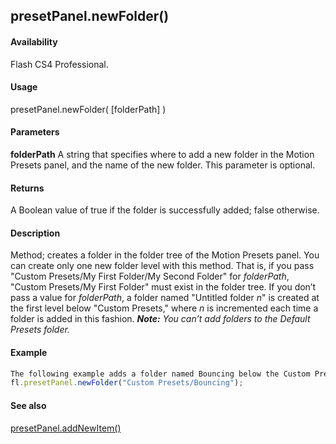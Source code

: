 ## presetPanel.newFolder()

#### Availability

Flash CS4 Professional.

#### Usage

presetPanel.newFolder( \[folderPath\] )

#### Parameters

**folderPath** A string that specifies where to add a new folder in the Motion Presets panel, and the name of the new folder. This parameter is optional.

#### Returns

A Boolean value of true if the folder is successfully added; false otherwise.

#### Description

Method; creates a folder in the folder tree of the Motion Presets panel. You can create only one new folder level with this method. That is, if you pass "Custom Presets/My First Folder/My Second Folder" for *folderPath*, "Custom Presets/My First Folder" must exist in the folder tree.
If you don’t pass a value for *folderPath*, a folder named "Untitled folder *n*" is created at the first level below "Custom Presets," where *n* is incremented each time a folder is added in this fashion.
***Note:** You can’t add folders to the Default Presets folder.*

#### Example

```javascript
The following example adds a folder named Bouncing below the Custom Presets folder:
fl.presetPanel.newFolder("Custom Presets/Bouncing");

```
#### See also

[presetPanel.addNewItem()](#_bookmark781)
